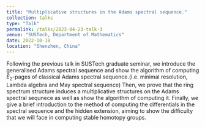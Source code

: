 ```yaml
---
title: "Multiplicative structures in the Adams spectral sequence."
collection: talks
type: "Talk"
permalink: /talks/2023-04-23-talk-3
venue: "SUSTech, Department of Mathematics"
date: 2022-10-18
location: "Shenzhen, China"
---
```


Following the previous talk in SUSTech graduate seminar, we introduce the generalised Adams spectral sequence and show the algorithm of computing $E_2$-pages of classical Adams spectral sequence.(i.e. minimal resolution, Lambda algebra and May spectral sequence) Then, we prove that the ring spectrum structure induces a multiplicative structures on the Adams spectral sequnece as well as show the algorithm of computing it. Finally, we give a brief introduction to the method of computing the differentials in the spectral sequence and the hidden extension, aiming to show the difficulty that we will face in computing stable homotopy groups.
